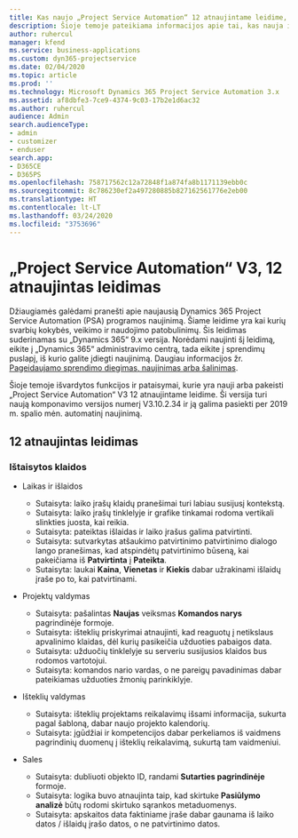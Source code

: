 ```yaml
---
title: Kas naujo „Project Service Automation“ 12 atnaujintame leidime, V3
description: Šioje temoje pateikiama informacijos apie tai, kas nauja ir pakeista „Project Service Automation“ 12 atnaujintame leidime V3.
author: ruhercul
manager: kfend
ms.service: business-applications
ms.custom: dyn365-projectservice
ms.date: 02/04/2020
ms.topic: article
ms.prod: ''
ms.technology: Microsoft Dynamics 365 Project Service Automation 3.x
ms.assetid: af8dbfe3-7ce9-4374-9c03-17b2e1d6ac32
ms.author: ruhercul
audience: Admin
search.audienceType:
- admin
- customizer
- enduser
search.app:
- D365CE
- D365PS
ms.openlocfilehash: 758717562c12a72848f1a874fa8b1171139ebb0c
ms.sourcegitcommit: 8c786230ef2a497280885b827162561776e2eb00
ms.translationtype: HT
ms.contentlocale: lt-LT
ms.lasthandoff: 03/24/2020
ms.locfileid: "3753696"
---
```

# <a name="project-service-automation-v3-update-release-12"></a>„Project Service Automation“ V3, 12 atnaujintas leidimas
Džiaugiamės galėdami pranešti apie naujausią Dynamics 365 Project Service Automation (PSA) programos naujinimą. Šiame leidime yra kai kurių svarbių kokybės, veikimo ir naudojimo patobulinimų. Šis leidimas suderinamas su „Dynamics 365“ 9.x versija. Norėdami naujinti šį leidimą, eikite į „Dynamics 365“ administravimo centrą, tada eikite į sprendimų puslapį, iš kurio galite įdiegti naujinimą. Daugiau informacijos žr. [Pageidaujamo sprendimo diegimas, naujinimas arba šalinimas](https://docs.microsoft.com/power-platform/admin/install-remove-preferred-solution).

Šioje temoje išvardytos funkcijos ir pataisymai, kurie yra nauji arba pakeisti „Project Service Automation“ V3 12 atnaujintame leidime. Ši versija turi naują komponavimo versijos numerį V3.10.2.34 ir ją galima pasiekti per 2019 m. spalio mėn. automatinį naujinimą.

## <a name="update-release-12"></a>12 atnaujintas leidimas

### <a name="bug-fixes"></a>Ištaisytos klaidos

- Laikas ir išlaidos

    - Sutaisyta: laiko įrašų klaidų pranešimai turi labiau susijusį kontekstą.
    - Sutaisyta: laiko įrašų tinklelyje ir grafike tinkamai rodoma vertikali slinkties juosta, kai reikia.
    - Sutaisyta: pateiktas išlaidas ir laiko įrašus galima patvirtinti.
    - Sutaisyta: sutvarkytas atšaukimo patvirtinimo patvirtinimo dialogo lango pranešimas, kad atspindėtų patvirtinimo būseną, kai pakeičiama iš **Patvirtinta** į **Pateikta**.
    - Sutaisyta: laukai **Kaina**, **Vienetas** ir **Kiekis** dabar užrakinami išlaidų įraše po to, kai patvirtinami.

- Projektų valdymas

    - Sutaisyta: pašalintas **Naujas** veiksmas **Komandos narys** pagrindinėje formoje.
    - Sutaisyta: išteklių priskyrimai atnaujinti, kad reaguotų į netikslaus apvalinimo klaidas, dėl kurių pasikeičia užduoties pabaigos data.
    - Sutaisyta: užduočių tinklelyje su serveriu susijusios klaidos bus rodomos vartotojui.
    - Sutaisyta: komandos nario vardas, o ne pareigų pavadinimas dabar pateikiamas užduoties žmonių parinkiklyje.

- Išteklių valdymas

    - Sutaisyta: išteklių projektams reikalavimų išsami informacija, sukurta pagal šabloną, dabar naujo projekto kalendorių.
    - Sutaisyta: įgūdžiai ir kompetencijos dabar perkeliamos iš vaidmens pagrindinių duomenų į išteklių reikalavimą, sukurtą tam vaidmeniui.

- Sales

    - Sutaisyta: dubliuoti objekto ID, randami **Sutarties pagrindinėje** formoje.
    - Sutaisyta: logika buvo atnaujinta taip, kad skirtuke **Pasiūlymo analizė** būtų rodomi skirtuko sąrankos metaduomenys.
    - Sutaisyta: apskaitos data faktiniame įraše dabar gaunama iš laiko datos / išlaidų įrašo datos, o ne patvirtinimo datos.

